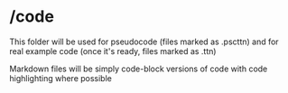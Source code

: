 # /code

This folder will be used for pseudocode (files marked as .pscttn) and for real example code (once it's ready, files marked as .ttn)

Markdown files will be simply code-block versions of code with code highlighting where possible